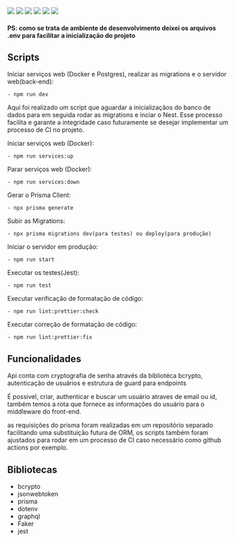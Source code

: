 <img src="https://img.shields.io/static/v1?label=TypeScript&message=Language&color=3178C6&style=for-the-badge&logo=typescript"/>
<img src="https://img.shields.io/static/v1?label=Docker&message=Container&color=2496ED&style=for-the-badge&logo=docker"/>
<img src="https://img.shields.io/static/v1?label=NestJS&message=Framework&color=E0234E&style=for-the-badge&logo=nestjs"/>
<img src="https://img.shields.io/static/v1?label=Prisma&message=ORM&color=2D3748&style=for-the-badge&logo=prisma"/>
<img src="https://img.shields.io/static/v1?label=GraphQL&message=API&color=E10098&style=for-the-badge&logo=graphql"/>
<img src="https://img.shields.io/static/v1?label=Jest&message=Testing&color=C21325&style=for-the-badge&logo=jest"/>

<br/>

#### PS: como se trata de ambiente de desenvolvimento deixei os arquivos .env para facilitar a inicialização do projeto

## Scripts

Iniciar serviços web (Docker e Postgres), realizar as migrations e o servidor web(back-end):

    - npm run dev

Aqui foi realizado um script que aguardar a inicializaçãos do banco de dados para em seguida rodar as migrations e inciar o Nest. Esse processo facilita e garante a integridade caso futuramente se desejar implementar um processo de CI no projeto.

Iniciar serviços web (Docker):

    - npm run services:up

Parar serviços web (Docker):

    - npm run services:down

Gerar o Prisma Client:

    - npx prisma generate

Subir as Migrations:

    - npx prisma migrations dev(para testes) ou deploy(para produção)

Iniciar o servidor em produção:

    - npm run start

Executar os testes(Jest):

    - npm run test

Executar verificação de formatação de código:

    - npm run lint:prettier:check

Executar correção de formatação de código:

    - npm run lint:prettier:fix

## Funcionalidades

Api conta com cryptografia de senha através da bibliotéca bcrypto, autenticação de usuários e estrutura de guard para endpoints

É possivel, criar, authenticar e buscar um usuário atraves de email ou id, também temos a rota que fornece as informações do usuário para o middleware do front-end.

as requisições do prisma foram realizadas em um repositório separado facilitando uma substituição futura de ORM, os scripts também foram ajustados para rodar em um processo de CI caso necessário como github actions por exemplo.

## Bibliotecas

- bcrypto
- jsonwebtoken
- prisma
- dotenv
- graphql
- Faker
- jest
